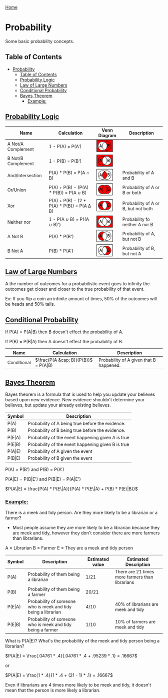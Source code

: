 <!--
 * This file is part of RS Cheat Sheets.
 *
 * RS Cheat Sheets is free software: you can redistribute it and/or modify
 * it under the terms of the GNU General Public License as published by
 * the Free Software Foundation, either version 3 of the License, or
 * (at your option) any later version.
 *
 * RS Cheat Sheets is distributed in the hope that it will be useful,
 * but WITHOUT ANY WARRANTY; without even the implied warranty of
 * MERCHANTABILITY or FITNESS FOR A PARTICULAR PURPOSE.  See the
 * GNU General Public License for more details.
 *
 * You should have received a copy of the GNU General Public License
 * along with RS Cheat Sheets. If not, see <https://www.gnu.org/licenses/>.
 */
-->

[Home](../../README.md)

# Probability
Some basic probability concepts.

## Table of Contents

<!-- TOC -->

- [Probability](#probability)
	- [Table of Contents](#table-of-contents)
	- [Probability Logic](#probability-logic)
	- [Law of Large Numbers](#law-of-large-numbers)
	- [Conditional Probability](#conditional-probability)
	- [Bayes Theorem](#bayes-theorem)
		- [Example:](#example)

<!-- /TOC -->

## [Probability Logic](#table-of-contents)

| Name               | Calculation                                      | Venn Diagram          | Description                         |
|--------------------|--------------------------------------------------|-----------------------|-------------------------------------|
| A Not/A Complement | 1 - P(A) = P(A')                                 | ![A Not](./not-a.png) |                                     |
| B Not/B Complement | 1 - P(B) = P(B')                                 | ![B Not](./not-b.png) |                                     |
| And/Intersection   | P(A) * P(B) = P(A &cap; B)                       | ![And](./and.png)     | Probability of A and B              |
| Or/Union           | P(A) + P(B) - (P(A) * P(B)) = P(A &cup; B)       | ![Or](./or.png)       | Probability of A or B or both       |
| Xor                | P(A) + P(B) - (2 * P(A) * P(B)) = P(A &Delta; B) | ![xor](./xor.png)     | Probability of A or B, but not both |
| Neither nor        | 1 - P(A &cup; B) = P((A &cup; B)')               | ![nn](./nn.png)       | Probability fo neither A nor B      |
| A Not B            | P(A) * P(B')                                     | ![anotb](./anotb.png) | Probability of A, but not B         |
| B Not A            | P(B) * P(A')                                     | ![bnota](./bnota.png) | Probability of B, but not A         |


## [Law of Large Numbers](#table-of-contents)
A the number of outcomes for a probabilistic event goes to infinity the outcomes get closer and closer to the true probability of that event.

Ex: If you flip a coin an infinite amount of times, 50% of the outcomes will be heads and 50% tails.

## [Conditional Probability](#table-of-contents)
If P(A) = P(A\|B) then B doesn't effect the probability of A.

If P(B) = P(B\|A) then A doesn't effect the probability of B.

| Name        | Calculation                           | Description                             |
|-------------|---------------------------------------|-----------------------------------------|
| Conditional | $\frac{P(A &cap; B)}{P(B)}$ = P(A\|B) | Probability of A given that B happened. |

## [Bayes Theorem](#table-of-contents)
Bayes theorem is a formula that is used to help you update your believes based upon new evidence. New evidence shouldn't determine your believes, but update your already existing believes.

| Symbol  | Description                                        |
|---------|----------------------------------------------------|
| P(A)    | Probability of A being true before the evidence.   |
| P(B)    | Probability of B being true before the evidence.   |
| P(E\|A) | Probability of the event happening given A is true |
| P(E\|B) | Probability of the event happening given B is true |
| P(A\|E) | Probability of A given the event                   |
| P(B\|E) | Probability of B given the event                   |

P(A) = P(B') and P(B) = P(A')

P(A\|E) = P(B\|E') and P(B\|E) = P(A\|E')

$P(A\|E) = \frac{P(A) * P(E\|A)}{P(A) * P(E\|A) + P(B) * P(E\|B)}$

### [Example:](#table-of-contents)
There is a meek and tidy person. Are they more likely to be a librarian or a farmer?
- Most people assume they are more likely to be a librarian because they are meek and tidy, however they don't consider there are more farmers than librarians.

A = Librarian
B = Farmer
E = They are a meek and tidy person

| Symbol  | Description                                                   | Estimated value | Estimated Description                           |
|---------|---------------------------------------------------------------|-----------------|-------------------------------------------------|
| P(A)    | Probability of them being a librarian                         | 1/21            | There are 21 times more farmers than librarians |
| P(B)    | Probability of them being a farmer                            | 20/21           |                                                 |
| P(E\|A) | Probability of someone who is meek and tidy being a librarian | 4/10            | 40% of librarians are meek and tidy             |
| P(E\|B) | Probability of someone who is meek and tidy being a farmer    | 1/10            | 10% of farmers are meek and tidy                |

What is P(A\|E)? What's the probability of the meek and tidy person being a librarian?

$P(A|E) = \frac{.04761 * .4}{.04761 * .4 + .95239 * .1} = .16667$

or

$P(A|E) = \frac{1 * .4}{1 * .4 + (21 - 1) * .1} = .16667$

Even if librarians are 4 times more likely to be meek and tidy, it doesn't mean that the person is more likely a librarian.